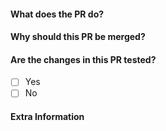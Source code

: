 <!--
DO NOT REMOVE THIS AND PLEASE TICK THEM OFF.
Please make sure your pull request complies with these guidelines:
- * [ ] Use same formatting
- * [ ] Must test on PMMP
- * [ ] ***PLEASE*** don't use the GitHub Web Editor
- * [ ] Have a detailed title like "Fix players are being kicked randomly"

If you are translating, make sure you translation complies with these guidelines:
- * [ ] File must be named lang_iso. ISO Codes for languages can be found [here.](https://www.loc.gov/standards/iso639-2/php/code_list.php)
- * [ ] ***PLEASE*** don't use Google Translate (or any other translators...)
- * [ ] Translate messages but keep tags like {player} or {pin} the same
- * [ ] Make a Pull Request named Translation for Language after you're finished
-->

#### **What does the PR do?**
<!-- Does your Pull Request fix a bug? Enhancements to the plugin? -->

#### **Why should this PR be merged?**
<!-- Why should we merge your Pull Request? -->

#### **Are the changes in this PR tested**?
<!-- Please test the Pull Request yourself before submitting a pull request. -->
- [ ] Yes
- [ ] No

#### **Extra Information**
<!-- Anything else we should know? -->
